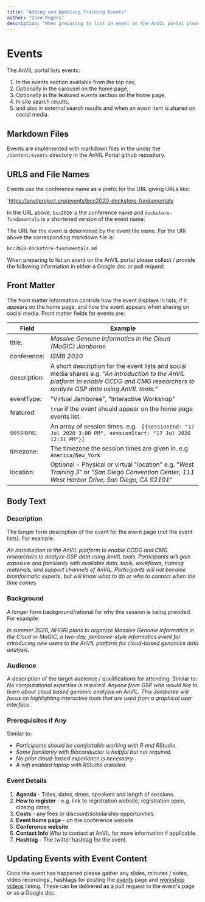 ```yaml
---
title: "Adding and Updating Training Events"
author: "Dave Rogers"
description: "When preparing to list an event on the AnVIL portal please collect / provide the following  information ... "
---
```


#  Events

The AnVIL portal lists events:

1. In the events section available from the top nav,
1. Optionally in the carousel on the home page,
1. Optionally in the featured events section on the home page,
1. In site search results,
1. and also in external search results and when an event item is shared on social media.

## Markdown Files

Events are implemented with markdown files in the  under the `/content/events` directory in the AnVIL Portal github repository.

## URLS and File Names

Events use the conference name as a prefix for the URL giving URLs like:

`https://anvilproject.org/events/bcc2020-dockstore-fundamentals

In the URL above, `bcc2020` is the conference name and `dockstore-fundamentals` is a shortened version of the event name.

The URL for the event is determined by the event file name. For the URl above the corresponding markdown file is:

`bcc2020-dockstore-fundamentals.md`

When preparing to list an event on the AnVIL portal please collect / provide the following  information in either a Google doc or pull request.

## Front Matter

The front matter information controls how the event displays in lists, if it appears on the home page, and how the event
appears when sharing on social media.  Front matter fields for events are:

| Field          | Example                        |
|----------------|------------------------------------------|
| title:         | _Massive Genome Informatics in the Cloud (MaGIC) Jamboree_ | 
| conference:    |  _ISMB 2020_ |
| description:   | A short description for the event lists and social media shares e.g.  _"An introduction to the AnVIL platform to enable CCDG and CMG researchers to analyze GSP data using AnVIL tools."_ |
| eventType:     | "Virtual Jamboree", "Interactive Workshop" |
| featured:      | `true` if the event should appear on the home page events list. |
| sessions:      | An array of session times. e.g. ` [{sessionEnd: "17 Jul 2020 3:00 PM", sessionStart: "17 Jul 2020 12:31 PM"}]` |
| timezone:      | The timezone the session times are given in. e.g   `America/New_York` |
| location:      | Optional - Physical or virtual "location" e.g. "_West Training 3_" or  "_San Diego Convention Center, 111 West Harbor Drive, San Diego, CA 92101_" |

## Body Text
### Description
The longer form description of the event for the event page (not the event lists). For example:

*An introduction to the AnVIL platform to enable CCDG and CMG researchers
to analyze GSP data using AnVIL tools. Participants will gain exposure and familiarity
with available data, tools, workflows, training materials, and support channels of AnVIL.
Participants will not become bioinformatic experts, but will know what to do
or who to contact when the time comes.*

### Background
A longer form background/rational for why this session is being provided. For example:

*In summer 2020, NHGRI plans to organize Massive Genome Informatics in the
Cloud or MaGIC, a two-day, jamboree-style informatics event for
introducing new users to the
AnVIL platform for cloud-based genomics data analysis.*

### Audience
A description of the target audience / qualifications for attending. Similar to: *No computational expertise is required.
Anyone from GSP who would like to learn about cloud based genomic analysis on AnVIL.
This Jamboree will focus on highlighting interactive tools that are used from a
graphical user interface.*

### Prerequisites if Any
Similar to:

* _Participants should be comfortable working with R and RStudio._
* _Some familiarity with Bioconductor is helpful but not required._
* _No prior cloud-based experience is necessary._
* _A wifi enabled laptop with RStudio installed._

### Event Details

1. **Agenda**   - Titles, dates, times, speakers and length of sessions.
1. **How to register** - e.g. link to registration website, registration open, closing dates,
1. **Costs** - any fees or discount/scholarship opportunities.
1. **Event home page** - on the conference website
1. **Conference website**
1. **Contact Info** Who to contact at AnVIL for more information if applicable.
1. **Hashtag** - The twitter hashtag for the event.

## Updating Events with Event Content

Once the event has happened please gather any slides, minutes / notes, video recordings., hashtags for posting the [events](/events)  page and [workshop videos](/learn/workshop-videos) listing. These can be delivered as a pull request to the event's page or as a Google doc.




